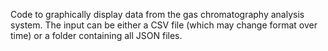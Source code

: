 Code to graphically display data from the gas chromatography analysis system. The input can be either a CSV file (which may change format over time) or a folder containing all JSON files.
